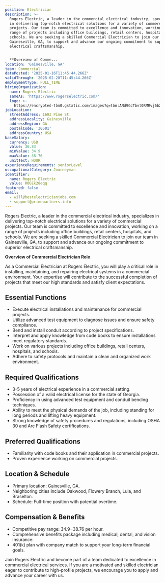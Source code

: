```yaml
---
position: Electrician
description: >-
  Rogers Electric, a leader in the commercial electrical industry, specializes
  in delivering top-notch electrical solutions for a variety of commercial
  projects. Our team is committed to excellence and innovation, working on a
  range of projects including office buildings, retail centers, hospitals, and
  schools. We are seeking a skilled Commercial Electrician to join our team in
  Gainesville, GA, to support and advance our ongoing commitment to superior
  electrical craftsmanship.


  **Overview of Comme...
location: 'Gainesville, GA'
team: Commercial
datePosted: '2025-01-16T11:45:44.266Z'
validThrough: '2025-02-20T11:45:44.266Z'
employmentType: FULL_TIME
hiringOrganization:
  name: Rogers Electric
  sameAs: 'https://www.rogerselectric.com/'
  logo: >-
    https://encrypted-tbn0.gstatic.com/images?q=tbn:ANd9GcTbvt0RMRvj6bZdL81Q6HJeRVl_qflQIGgp9w&s
jobLocation:
  streetAddress: 1693 Pine St.
  addressLocality: Gainesville
  addressRegion: GA
  postalCode: '30501'
  addressCountry: USA
baseSalary:
  currency: USD
  value: 36.83
  minValue: 34.9
  maxValue: 38.76
  unitText: HOUR
experienceRequirements: seniorLevel
occupationalCategory: Journeyman
identifier:
  name: Rogers Electric
  value: ROGEk28eqq
featured: false
email:
  - will@bestelectricianjobs.com
  - support@primepartners.info
---
```




Rogers Electric, a leader in the commercial electrical industry, specializes in delivering top-notch electrical solutions for a variety of commercial projects. Our team is committed to excellence and innovation, working on a range of projects including office buildings, retail centers, hospitals, and schools. We are seeking a skilled Commercial Electrician to join our team in Gainesville, GA, to support and advance our ongoing commitment to superior electrical craftsmanship.

**Overview of Commercial Electrician Role**

As a Commercial Electrician at Rogers Electric, you will play a critical role in installing, maintaining, and repairing electrical systems in a commercial environment. Your expertise will contribute to the successful completion of projects that meet our high standards and satisfy client expectations.

## Essential Functions

- Execute electrical installations and maintenance for commercial projects.
- Utilize advanced test equipment to diagnose issues and ensure safety compliance.
- Bend and install conduit according to project specifications.
- Interpret and apply knowledge from code books to ensure installations meet regulatory standards.
- Work on various projects including office buildings, retail centers, hospitals, and schools.
- Adhere to safety protocols and maintain a clean and organized work environment.

## Required Qualifications

- 3-5 years of electrical experience in a commercial setting.
- Possession of a valid electrical license for the state of Georgia.
- Proficiency in using advanced test equipment and conduit bending techniques.
- Ability to meet the physical demands of the job, including standing for long periods and lifting heavy equipment.
- Strong knowledge of safety procedures and regulations, including OSHA 30 and Arc Flash Safety certifications.

## Preferred Qualifications

- Familiarity with code books and their application in commercial projects.
- Proven experience working on commercial projects.

## Location & Schedule

- Primary location: Gainesville, GA.
- Neighboring cities include Oakwood, Flowery Branch, Lula, and Braselton.
- Schedule: Full-time position with potential overtime.

## Compensation & Benefits

- Competitive pay range: $34.9-$38.76 per hour.
- Comprehensive benefits package including medical, dental, and vision insurance.
- 401(k) plan with company match to support your long-term financial goals.

Join Rogers Electric and become part of a team dedicated to excellence in commercial electrical services. If you are a motivated and skilled electrician eager to contribute to high-profile projects, we encourage you to apply and advance your career with us.
